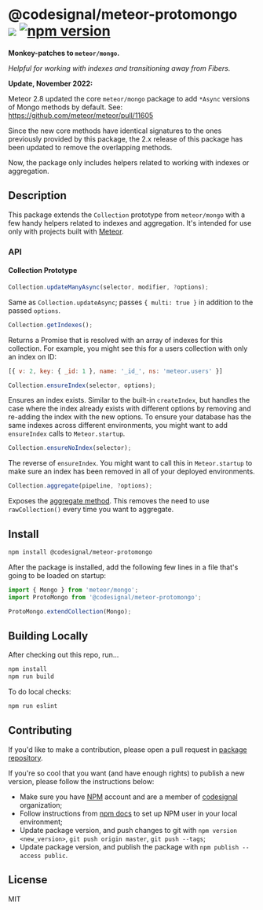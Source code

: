 @codesignal/meteor-protomongo<br>[![](http://img.shields.io/npm/dm/@codesignal/meteor-protomongo.svg?style=flat)](https://www.npmjs.com/package/@codesignal/meteor-protomongo) [![npm version](https://badge.fury.io/js/%40codesignal%2Fmeteor-protomongo.svg)](https://www.npmjs.com/package/@codesignal/meteor-protomongo)
=

**Monkey-patches to `meteor/mongo`.**

*Helpful for working with indexes and transitioning away from Fibers.*

**Update, November 2022:**

Meteor 2.8 updated the core `meteor/mongo` package to add `*Async` versions of Mongo methods by default. See: https://github.com/meteor/meteor/pull/11605

Since the new core methods have identical signatures to the ones previously provided by this package, the 2.x release of this package has been updated to remove the overlapping methods.

Now, the package only includes helpers related to working with indexes or aggregation.

## Description

This package extends the `Collection` prototype from `meteor/mongo` with a few handy helpers related to indexes and aggregation. It's intended for use only with projects built with [Meteor](https://www.meteor.com/).

### API

#### Collection Prototype

```js
Collection.updateManyAsync(selector, modifier, ?options);
```

Same as `Collection.updateAsync`; passes `{ multi: true }` in addition to the passed `options`.

```js
Collection.getIndexes();
```

Returns a Promise that is resolved with an array of indexes for this collection. For example, you might see this for a users collection with only an index on ID:
```js
[{ v: 2, key: { _id: 1 }, name: '_id_', ns: 'meteor.users' }]
```

```js
Collection.ensureIndex(selector, options);
```

Ensures an index exists. Similar to the built-in `createIndex`, but handles the case where the index already exists with different options by removing and re-adding the index with the new options. To ensure your database has the same indexes across different environments, you might want to add `ensureIndex` calls to `Meteor.startup`.

```js
Collection.ensureNoIndex(selector);
```

The reverse of `ensureIndex`. You might want to call this in `Meteor.startup` to make sure an index has been removed in all of your deployed environments.

```js
Collection.aggregate(pipeline, ?options);
```

Exposes the [aggregate method](https://www.mongodb.com/docs/manual/reference/method/db.collection.aggregate/). This removes the need to use `rawCollection()` every time you want to aggregate.

## Install

```bash
npm install @codesignal/meteor-protomongo
```

After the package is installed, add the following few lines in a file that's going to be loaded on startup:
```js
import { Mongo } from 'meteor/mongo';
import ProtoMongo from '@codesignal/meteor-protomongo';

ProtoMongo.extendCollection(Mongo);
```

## Building Locally

After checking out this repo, run...

```sh
npm install
npm run build
```

To do local checks:
```sh
npm run eslint
```

## Contributing

If you'd like to make a contribution, please open a pull request in [package repository](https://github.com/CodeSignal/meteor-protomongo).

If you're so cool that you want (and have enough rights) to publish a new version, please follow the instructions below:
* Make sure you have [NPM](https://www.npmjs.com/) account and are a member of [codesignal](https://www.npmjs.com/org/codesignal) organization;
* Follow instructions from [npm docs](https://docs.npmjs.com/getting-started/publishing-npm-packages) to set up NPM user in your local environment;
* Update package version, and push changes to git with `npm version <new_version>`, `git push origin master`, `git push --tags`;
* Update package version, and publish the package with `npm publish --access public`.

## License

MIT

